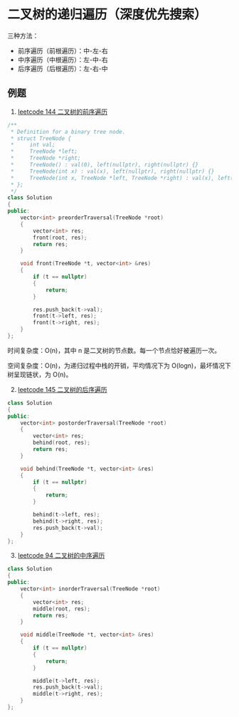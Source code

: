 # 二叉树的递归遍历（深度优先搜索）

三种方法：

- 前序遍历（前根遍历）：中-左-右
- 中序遍历（中根遍历）：左-中-右
- 后序遍历（后根遍历）：左-右-中

## 例题

1. [leetcode 144 二叉树的前序遍历](https://leetcode.cn/problems/binary-tree-preorder-traversal/description/)

```cpp
/**
 * Definition for a binary tree node.
 * struct TreeNode {
 *     int val;
 *     TreeNode *left;
 *     TreeNode *right;
 *     TreeNode() : val(0), left(nullptr), right(nullptr) {}
 *     TreeNode(int x) : val(x), left(nullptr), right(nullptr) {}
 *     TreeNode(int x, TreeNode *left, TreeNode *right) : val(x), left(left), right(right) {}
 * };
 */
class Solution
{
public:
    vector<int> preorderTraversal(TreeNode *root)
    {
        vector<int> res;
        front(root, res);
        return res;
    }

    void front(TreeNode *t, vector<int> &res)
    {
        if (t == nullptr)
        {
            return;
        }

        res.push_back(t->val);
        front(t->left, res);
        front(t->right, res);
    }
};
```

时间复杂度：O(n)，其中 n 是二叉树的节点数。每一个节点恰好被遍历一次。

空间复杂度：O(n)，为递归过程中栈的开销，平均情况下为 O(logn)，最坏情况下树呈现链状，为 O(n)。

2. [leetcode 145 二叉树的后序遍历](https://leetcode.cn/problems/binary-tree-postorder-traversal/description/)

```cpp
class Solution
{
public:
    vector<int> postorderTraversal(TreeNode *root)
    {
        vector<int> res;
        behind(root, res);
        return res;
    }

    void behind(TreeNode *t, vector<int> &res)
    {
        if (t == nullptr)
        {
            return;
        }

        behind(t->left, res);
        behind(t->right, res);
        res.push_back(t->val);
    }
};
```

3. [leetcode 94 二叉树的中序遍历](https://leetcode.cn/problems/binary-tree-inorder-traversal/description/)

```cpp
class Solution
{
public:
    vector<int> inorderTraversal(TreeNode *root)
    {
        vector<int> res;
        middle(root, res);
        return res;
    }

    void middle(TreeNode *t, vector<int> &res)
    {
        if (t == nullptr)
        {
            return;
        }

        middle(t->left, res);
        res.push_back(t->val);
        middle(t->right, res);
    }
};
```
